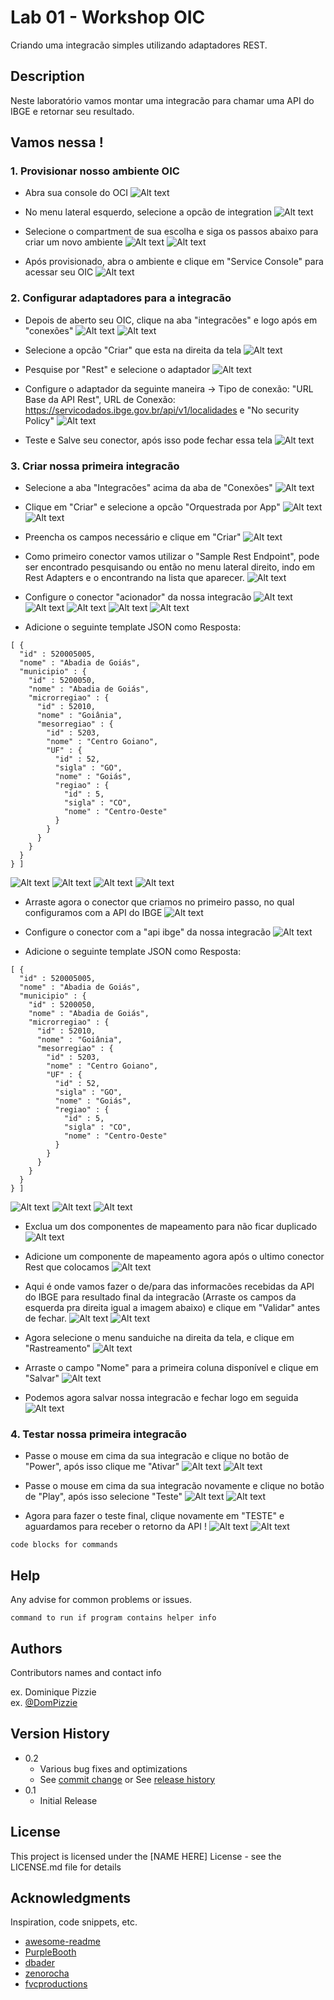 # Lab 01 - Workshop OIC

Criando uma integracão simples utilizando adaptadores REST.

## Description

Neste laboratório vamos montar uma integracão para chamar uma API do IBGE e retornar seu resultado.

## Vamos nessa !

### 1. Provisionar nosso ambiente OIC

* Abra sua console do OCI
![Alt text](/1.PNG "a title")

* No menu lateral esquerdo, selecione a opcão de integration
![Alt text](/2.PNG "a title")

* Selecione o compartment de sua escolha e siga os passos abaixo para criar um novo ambiente
![Alt text](/3.PNG "a title")
![Alt text](/4.PNG "a title")

* Após provisionado, abra o ambiente e clique em "Service Console" para acessar seu OIC
![Alt text](/5.PNG "a title")

### 2. Configurar adaptadores para a integracão

* Depois de aberto seu OIC, clique na aba "integracões" e logo após em "conexões"
![Alt text](/6.PNG "a title")
![Alt text](/7.PNG "a title")

* Selecione a opcão "Criar" que esta na direita da tela
![Alt text](/8.PNG "a title")

* Pesquise por "Rest" e selecione o adaptador
![Alt text](/9.PNG "a title")

* Configure o adaptador da seguinte maneira -> Tipo de conexão: "URL Base da API Rest", URL de Conexão: https://servicodados.ibge.gov.br/api/v1/localidades e "No security Policy"
![Alt text](/10.PNG "a title")

* Teste e Salve seu conector, após isso pode fechar essa tela
![Alt text](/11.PNG "a title")

### 3. Criar nossa primeira integracão

* Selecione a aba "Integracões" acima da aba de "Conexões"
![Alt text](/12.PNG "a title")

* Clique em "Criar" e selecione a opcão "Orquestrada por App"
![Alt text](/13.PNG "a title")
![Alt text](/14.PNG "a title")

* Preencha os campos necessário e clique em "Criar"
![Alt text](/15.PNG "a title")

* Como primeiro conector vamos utilizar o "Sample Rest Endpoint", pode ser encontrado pesquisando ou então no menu lateral direito, indo em Rest Adapters e o encontrando na lista que aparecer.
![Alt text](/16.jpg "a title")

* Configure o conector "acionador" da nossa integracão
![Alt text](/17.PNG "a title")
![Alt text](/18.PNG "a title")
![Alt text](/19.PNG "a title")
![Alt text](/20.PNG "a title")
![Alt text](/21.PNG "a title")
* Adicione o seguinte template JSON como Resposta:
```
[ {
  "id" : 520005005,
  "nome" : "Abadia de Goiás",
  "municipio" : {
    "id" : 5200050,
    "nome" : "Abadia de Goiás",
    "microrregiao" : {
      "id" : 52010,
      "nome" : "Goiânia",
      "mesorregiao" : {
        "id" : 5203,
        "nome" : "Centro Goiano",
        "UF" : {
          "id" : 52,
          "sigla" : "GO",
          "nome" : "Goiás",
          "regiao" : {
            "id" : 5,
            "sigla" : "CO",
            "nome" : "Centro-Oeste"
          }
        }
      }
    }
  }
} ]
```
![Alt text](/22.PNG "a title")
![Alt text](/23.PNG "a title")
![Alt text](/24.PNG "a title")
![Alt text](/25.PNG "a title")

* Arraste agora o conector que criamos no primeiro passo, no qual configuramos com a API do IBGE
![Alt text](/26.PNG "a title")

* Configure o conector com a "api ibge" da nossa integracão
![Alt text](/27.PNG "a title")
* Adicione o seguinte template JSON como Resposta:
```
[ {
  "id" : 520005005,
  "nome" : "Abadia de Goiás",
  "municipio" : {
    "id" : 5200050,
    "nome" : "Abadia de Goiás",
    "microrregiao" : {
      "id" : 52010,
      "nome" : "Goiânia",
      "mesorregiao" : {
        "id" : 5203,
        "nome" : "Centro Goiano",
        "UF" : {
          "id" : 52,
          "sigla" : "GO",
          "nome" : "Goiás",
          "regiao" : {
            "id" : 5,
            "sigla" : "CO",
            "nome" : "Centro-Oeste"
          }
        }
      }
    }
  }
} ]
```
![Alt text](/28.PNG "a title")
![Alt text](/29.PNG "a title")
![Alt text](/30.PNG "a title")

* Exclua um dos componentes de mapeamento para não ficar duplicado
![Alt text](/31.PNG "a title")

* Adicione um componente de mapeamento agora após o ultimo conector Rest que colocamos
![Alt text](/32.PNG "a title")

* Aqui é onde vamos fazer o de/para das informacões recebidas da API do IBGE para resultado final da integracão (Arraste os campos da esquerda pra direita igual a imagem abaixo) e clique em "Validar" antes de fechar.
![Alt text](/33.PNG "a title")
![Alt text](/34.PNG "a title")

* Agora selecione o menu sanduiche na direita da tela, e clique em "Rastreamento"
![Alt text](/35.PNG "a title")

* Arraste o campo "Nome" para a primeira coluna disponível e clique em "Salvar"
![Alt text](/36.PNG "a title")

* Podemos agora salvar nossa integracão e fechar logo em seguida
![Alt text](/37.PNG "a title")

### 4. Testar nossa primeira integracão

* Passe o mouse em cima da sua integracão e clique no botão de "Power", após isso clique me "Ativar"
![Alt text](/38.PNG "a title")
![Alt text](/39.PNG "a title")

* Passe o mouse em cima da sua integracão novamente e clique no botão de "Play", após isso selecione "Teste"
![Alt text](/40.PNG "a title")
![Alt text](/41.PNG "a title")

* Agora para fazer o teste final, clique novamente em "TESTE" e aguardamos para receber o retorno da API !
![Alt text](/42.PNG "a title")
![Alt text](/43.PNG "a title")

```
code blocks for commands
```

## Help

Any advise for common problems or issues.
```
command to run if program contains helper info
```

## Authors

Contributors names and contact info

ex. Dominique Pizzie  
ex. [@DomPizzie](https://twitter.com/dompizzie)

## Version History

* 0.2
    * Various bug fixes and optimizations
    * See [commit change]() or See [release history]()
* 0.1
    * Initial Release

## License

This project is licensed under the [NAME HERE] License - see the LICENSE.md file for details

## Acknowledgments

Inspiration, code snippets, etc.
* [awesome-readme](https://github.com/matiassingers/awesome-readme)
* [PurpleBooth](https://gist.github.com/PurpleBooth/109311bb0361f32d87a2)
* [dbader](https://github.com/dbader/readme-template)
* [zenorocha](https://gist.github.com/zenorocha/4526327)
* [fvcproductions](https://gist.github.com/fvcproductions/1bfc2d4aecb01a834b46)